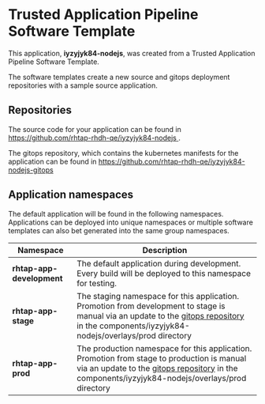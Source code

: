# Trusted Application Pipeline Software Template

This application, **iyzyjyk84-nodejs**, was created from a Trusted Application Pipeline Software Template.

The software templates create a new source and gitops deployment repositories with a sample source application. 

## Repositories

The source code for your application can be found in [https://github.com/rhtap-rhdh-qe/iyzyjyk84-nodejs ](https://github.com/rhtap-rhdh-qe/iyzyjyk84-nodejs ).
 
The gitops repository, which contains the kubernetes manifests for the application can be found in 
[https://github.com/rhtap-rhdh-qe/iyzyjyk84-nodejs-gitops ](https://github.com/rhtap-rhdh-qe/iyzyjyk84-nodejs-gitops ) 

## Application namespaces 

The default application will be found in the following namespaces. Applications can be deployed into unique namespaces or multiple software templates can also bet generated into the same group namespaces.  

|  Namespace   |  Description   |  
| -------- | -------- |   
| **rhtap-app-development** | The default application during development. Every build will be deployed to this namespace for testing. | 
| **rhtap-app-stage** | The staging namespace for this application. Promotion from development to stage is manual via an update to the [gitops repository](https://github.com/rhtap-rhdh-qe/iyzyjyk84-nodejs-gitops ) in the components/iyzyjyk84-nodejs/overlays/prod directory |  
| **rhtap-app-prod** | The production namespace for this application. Promotion from stage to production is manual via an update to the [gitops repository](https://github.com/rhtap-rhdh-qe/iyzyjyk84-nodejs-gitops ) in the components/iyzyjyk84-nodejs/overlays/prod directory | 